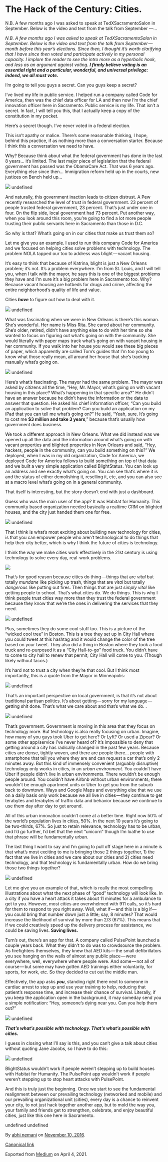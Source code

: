 # The Hack of the Century: Cities.

N.B. A few months ago I was asked to speak at TedXSacramentoSalon in September. Below is the video and text from the talk from September —…

_N.B. A few months ago I was asked to speak at TedXSacramentoSalon in September. Below is the video and text from the talk from September — month before this year’s elections. Since then, I thought it’s worth clarifying that I have since then voted and participate actively in my personal capacity. I implore the reader to see the intro more as a hyperbolic hook, and less as an argument against voting._ **_I firmly believe voting is an essential right and a particular, wonderful, and universal privilege: indeed, we all must vote._**

I’m going to tell you guys a secret. Can you guys keep a secret?

I’ve lived my life in public service. I helped run a company called Code for America, then was the chief data officer for LA and then now I’m the chief innovation officer here in Sacramento. Public service is my life. That isn’t a secret. In fact, I will tell you this, that I actually keep a copy of the constitution in my pocket.

Here’s a secret though. I’ve never voted in a federal election.

This isn’t apathy or malice. There’s some reasonable thinking, I hope, behind this practice, if as nothing more than a conversation starter. Because I think this a conversation we need to have.

Why? Because think about what the federal government has done in the last 8 years… it’s limited. The last major piece of legislation that the federal government has passed was the ObamaCare Act. That was 6 years ago. Everything else since then… Immigration reform held up in the courts, new justices on Bench held up…

![](https://cdn-images-1.medium.com/max/600/1*eIHU-5cIX6Fw7ZnPc1Kgyw.jpeg)
undefined

And naturally, this government inaction leads to citizen distrust. A Pew recently researched the level of trust in federal government. 23 percent of people trusted federal government, 23 percent. That’s just under one in four. On the flip side, local government had 73 percent. Put another way, when you look around this room, you’re going to find a lot more people trusting their public servants here in Sacramento than those in D.C.

So why is that? What’s going on in our cities that make us trust them so?

Let me give you an example. I used to run this company Code for America and we focused on helping cities solve problems with technology. The problem NOLA tapped our too to address was blight — vacant housing.

It’s easy to think that because of Katrina, blight is just a New Orleans problem; it’s not. It’s a problem everywhere. I’m from St. Louis, and I will tell you, when I talk with the mayor, he says this is one of the biggest problems they have and I’m sure it’s a big problem here in Sacramento too. Why? Because vacant housing are hotbeds for drugs and crime, affecting the entire neighborhood’s quality of life and value.

Cities **_have_** to figure out how to deal with it.

![](https://cdn-images-1.medium.com/max/600/1*0sZDLpFtoX6dRK9QMs3wxg.jpeg)
undefined

What was fascinating when we were in New Orleans is there’s this woman. She’s wonderful. Her name is Miss Rita. She cared about her community. She’s older, retired, didn’t have anything else to do with her time so she wanted to focus on figuring out what’s going on with the community. She would literally with paper maps track what’s going on with vacant housing in her community. If you walk into her house you would see these big pieces of paper, which apparently are called Tom’s guides that I’m too young to know what those really mean, all around her house that she’s tracking manually what’s going on.

![](https://cdn-images-1.medium.com/max/600/1*LhlIM2Gf3hDej5eHOK6TJw.jpeg)
undefined

Here’s what’s fascinating. The mayor had the same problem. The mayor was asked by citizens all the time, “Hey, Mr. Mayor, what’s going on with vacant housing in this place? What’s happening in that specific area?” He didn’t have an answer because he didn’t have the information or the data to answer that question. He asked his chief information officer, “Can you build an application to solve that problem? Can you build an application on my iPad that you can tell me what’s going on?” He said, “Yeah, sure. It’s going to cost me **$3 million and take 3 years**,” because that’s usually how government does business.

We took a different approach in New Orleans. What we did instead was we opened up all the data and the information around what’s going on with vacant properties and blighted properties in New Orleans and said, “Hey, hackers, people in the community, can you build something on this?” We deployed, when I was in my old organization, Code for America, we deployed Code for America fellows to build something on top of that data and we built a very simple application called BlightStatus. You can look up an address and see exactly what’s going on. You can see that’s where it is and the status of either demolishing it, reselling it, etc, and you can also see at a macro level what’s going on in a general community.

That itself is interesting, but the story doesn’t end with just a dashboard.

Guess who was the main user of the app? It was Habitat for Humanity. This community based organization needed basically a realtime CRM on blighted houses, and the city just handed them one for free.

![](https://cdn-images-1.medium.com/max/800/1*NCw0bCQ1pHzjYOwSoDwEww.jpeg)
undefined

That I think is what’s most exciting about building new technology for cities, is that you can empower people who aren’t technological to do things that help their city better, which is why I think the future of cities is technology.

I think the way we make cities work effectively in the 21st century is using technology to solve every day, real-work problems.

![](https://cdn-images-1.medium.com/max/1200/1*c38m3mHZpvYVLTDov1ETQQ.jpeg)

That’s for good reason because cities do thing — things that are _vital_ but totally _mundane_ like picking up trash, things that are _vital_ but totally _dangerous_ like putting out fires. Then things that are just _simply vital_ like getting people to school. That’s what cities do. We do things. This is why I think people trust cities way more than they trust the federal government because they know that we’re the ones in delivering the services that they need.

![](https://cdn-images-1.medium.com/max/600/1*7LaZg7GM9k4u4_f2DlV0dg.jpeg)
undefined

Plus, sometimes they do some cool stuff too. This is a picture of the “wicked cool tree” in Boston. This is a tree they set up in City Hall where you could tweet at this hashtag and it would change the color of the tree based on your tweet. They also did a thing in Boston where they took a food truck and re-purposed it as a “City Hall-to-go” food truck. You didn’t have to come to city hall to renew that permit; City Hall will come to you. (Though likely without tacos.)

It’s hard not to trust a city when they’re that cool. But I think most importantly, this is a quote from the Mayor in Minneapolis:

![](https://cdn-images-1.medium.com/max/800/1*vMr7xEBxczXafmUTSD5gTA.jpeg)
undefined

That’s an important perspective on local government, is that it’s not about traditional partisan politics. It’s about getting — sorry for my language — getting shit done. That’s what we care about and that’s what we do. .

![](https://cdn-images-1.medium.com/max/600/1*QnoTrQx7OxSVGGwjjkih2g.jpeg)
undefined

That’s government. Government is moving in this area that they focus on technology more. But technology is also really focusing on urban. Imagine, how many of you guys took Uber to get here? Or Lyft? Or used a Zipcar? Or some other app/service I’ve never heard of? It’s impossible to deny that getting around a city has radically changed in the past few years. Because cities are dense, tightly woven, and there are people there… people with smartphone that tell you where they are and can request a car that’s only 2 minutes away. But this kind of immensely convenient (arguably disruptive) technology only works in cities, in an _urban environment_. You couldn’t have Uber if people didn’t live in urban environments. There wouldn’t be enough people around. You couldn’t have Airbnb without urban environments; there wouldn’t be enough apartment units or Uber to get you from the suburb back to downtown. Ways and Google Maps and everything else that we use on a daily basis only work because we all live in cities — they continue to get terabytes and terabytes of traffic data and behavior because we continue to use them day after day to get around.

All of this urban innovation couldn’t come at a better time. Right now 50% of the world’s population lives in cities, 50%. In the next 10 years it’s going to be two-thirds, 67%. So just to retain relevance, technology has to be urban, and I’d go further, I’d bet that the next “unicorn” though I’m loathe to use that phrase will be fundamentally urban.

The last thing I want to say and I’m going to pull off stage here in a minute is that what’s most exciting to me is bringing those 2 things together, 1) the fact that we live in cities and we care about our cities and 2) cities need technology, and that technology is fundamentally urban. How do we bring those two things together?

![](https://cdn-images-1.medium.com/max/1200/1*PXCIB9NYNL756YN-IzM2sg.jpeg)
undefined

Let me give you an example of that, which is really the most compelling illustrations about what the next phase of “good” technology will look like. In a city if you have a heart attack it takes about 11 minutes for a ambulance to get to you. However, most cities are overwhelmed with 911 calls, so it’s hard for them to respond to you right away. Well, what if — and this is a big if — you could bring that number down just a little; say, 8 minutes? That would increase the likelihood of survival by more than 2/3 (67%). This means that if we could creatively speed up the delivery process for assistance, we could be saving lives. **Saving lives.**

Turn’s out, there’s an app for that. A company called PulsePoint launched a couple years back. What they didn’t to do was to crowdsource the problem. As firefighters themselves, they knew that AED kits — the small defibrillators you see hanging on the walls of almost any public place — were everywhere, well, everywhere where people were. And some — not all of course — but some may have gotten AED trainings either voluntarily, for sports, for work, etc. So they decided to cut out the middle man.

Effectively, the app asks **_you_**, standing right there next to someone in cardiac arrest to step up and use your training to help, reducing that patient’s response time, and increase their chance of survival. Literally, if you keep the application open in the background, it may someday send you a simple notification: “Hey, someone’s dying near you. Can you help them out?”

![](https://cdn-images-1.medium.com/max/800/1*JaUdyM1Jm8HixqChNA8DcQ.jpeg)
undefined

**_That’s what’s possible with technology. That’s what’s possible with cities._**

I guess in closing what I’ll say is this, and you can’t give a talk about cities without quoting Jane Jacobs, so I have to do this:

![](https://cdn-images-1.medium.com/max/1200/1*aiOhnApZbdfyDvn7TUDa9g.jpeg)
undefined

BlightStatus wouldn’t work if people weren’t stepping up to build houses with Habitat for Humanity. The PulsePoint app wouldn’t work if people weren’t stepping up to stop heart attacks with PulsePoint.

And this is truly just the beginning. Once we start to see the fundamental realignment between our prevailing technology (networked and mobile) and our prevailing organizational unit (cities), every day is a chance to reinvent your city, to not just hack together another app, but to mold the way you, your family and friends get to strengthen, celebrate, and enjoy beautiful cities, just like this one here in Sacramento.

undefined
undefined

By [abhi nemani](https://medium.com/@abhinemani) on [November 10, 2016](https://medium.com/p/d82a0a6d5a79).

[Canonical link](https://medium.com/@abhinemani/the-hack-of-the-century-cities-d82a0a6d5a79)

Exported from [Medium](https://medium.com) on April 4, 2021.